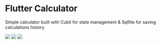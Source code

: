 # Flutter Calculator

Simple calculator built with Cubit for state management & Sqflite for saving calculations history.


![](https://user-images.githubusercontent.com/88054373/140643373-ec9c2726-315f-4776-b9e8-6697383304e2.jpg)
![](https://user-images.githubusercontent.com/88054373/140643374-0638c28d-e61e-467c-b526-c546d1405344.jpg)
![](https://user-images.githubusercontent.com/88054373/140643376-cafa9f27-3b42-4016-897c-d5ebd2103d7e.jpg)
